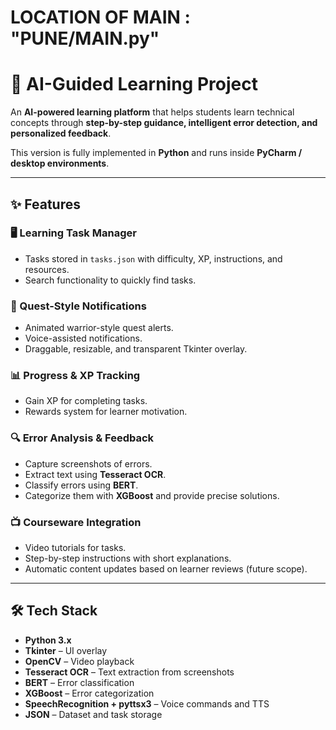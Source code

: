 # LOCATION OF MAIN : "PUNE/MAIN.py" 
# 📘 AI-Guided Learning Project

An **AI-powered learning platform** that helps students learn technical concepts through **step-by-step guidance, intelligent error detection, and personalized feedback**.  

This version is fully implemented in **Python** and runs inside **PyCharm / desktop environments**.

---

## ✨ Features

### 🖥️ Learning Task Manager
- Tasks stored in `tasks.json` with difficulty, XP, instructions, and resources.
- Search functionality to quickly find tasks.

### 🎯 Quest-Style Notifications
- Animated warrior-style quest alerts.
- Voice-assisted notifications.
- Draggable, resizable, and transparent Tkinter overlay.

### 📊 Progress & XP Tracking
- Gain XP for completing tasks.
- Rewards system for learner motivation.

### 🔍 Error Analysis & Feedback
- Capture screenshots of errors.
- Extract text using **Tesseract OCR**.
- Classify errors using **BERT**.
- Categorize them with **XGBoost** and provide precise solutions.

### 📺 Courseware Integration
- Video tutorials for tasks.
- Step-by-step instructions with short explanations.
- Automatic content updates based on learner reviews (future scope).

---

## 🛠️ Tech Stack

- **Python 3.x**  
- **Tkinter** – UI overlay  
- **OpenCV** – Video playback  
- **Tesseract OCR** – Text extraction from screenshots  
- **BERT** – Error classification  
- **XGBoost** – Error categorization  
- **SpeechRecognition + pyttsx3** – Voice commands and TTS  
- **JSON** – Dataset and task storage  




